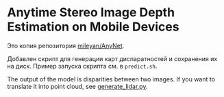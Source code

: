 # Anytime Stereo Image Depth Estimation on Mobile Devices
Это копия репозитория [mileyan/AnyNet](https://github.com/mileyan/AnyNet).

Добавлен скрипт для генерации карт диспаратностей и сохранения их на диск.
Пример запуска скрипта см. в `predict.sh`.

The output of the model is disparities between two images. If you want to translate it into point cloud, see [generate_lidar.py](https://github.com/mileyan/pseudo_lidar/blob/master/preprocessing/generate_lidar.py).
